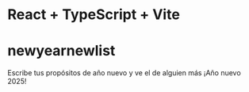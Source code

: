 # React + TypeScript + Vite
# newyearnewlist
Escribe tus propósitos de año nuevo y ve el de alguien más ¡Año nuevo 2025!
